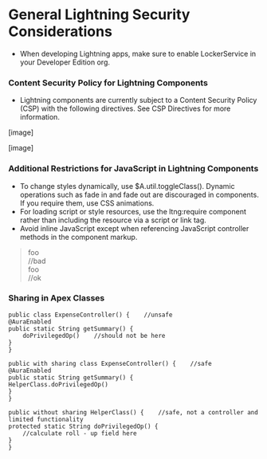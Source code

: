 # General Lightning Security Considerations
- When developing Lightning apps, make sure to enable LockerService in your Developer Edition org.
### Content Security Policy for Lightning Components
- Lightning components are currently subject to a Content Security Policy (CSP) with the following directives. See CSP Directives for more information.

[image]

[image]

### Additional Restrictions for JavaScript in Lightning Components
- To change styles dynamically, use $A.util.toggleClass(). Dynamic operations such as fade in and fade out are discouraged in components. If you require them, use CSS animations.
- For loading script or style resources, use the ltng:require component rather than including the resource via a script or link tag.
- Avoid inline JavaScript except when referencing JavaScript controller methods in the component markup.

> <div onmouseover="myfunction" >foo</div>    //bad
> <div onmouseover="{!c.myControllerFunction}" >foo</div>    //ok

### Sharing in Apex Classes
    public class ExpenseController() {    //unsafe
    @AuraEnabled
    public static String getSummary() {
        doPrivilegedOp()    //should not be here
    }
    }
    
    public with sharing class ExpenseController() {    //safe
    @AuraEnabled
    public static String getSummary() {
    HelperClass.doPrivilegedOp()
    }
    }
    
    public without sharing HelperClass() {    //safe, not a controller and limited functionality
    protected static String doPrivilegedOp() {
        //calculate roll - up field here
    }
    }
    

